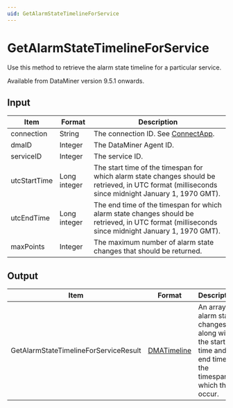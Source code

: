 ```yaml
---
uid: GetAlarmStateTimelineForService
---
```


# GetAlarmStateTimelineForService

Use this method to retrieve the alarm state timeline for a particular service.

Available from DataMiner version 9.5.1 onwards.

## Input

| Item | Format | Description |
|--|--|--|
| connection | String | The connection ID. See [ConnectApp](xref:ConnectApp). |
| dmaID | Integer | The DataMiner Agent ID. |
| serviceID | Integer | The service ID. |
| utcStartTime | Long integer | The start time of the timespan for which alarm state changes should be retrieved, in UTC format (milliseconds since midnight January 1, 1970 GMT). |
| utcEndTime | Long integer | The end time of the timespan for which alarm state changes should be retrieved, in UTC format (milliseconds since midnight January 1, 1970 GMT). |
| maxPoints | Integer | The maximum number of alarm state changes that should be returned. |

## Output

| Item | Format | Description |
|--|--|--|
| GetAlarmStateTimelineForServiceResult | [DMATimeline](xref:DMATimeline) | An array of alarm state changes along with the start time and end time of the timespan in which they occur. |
